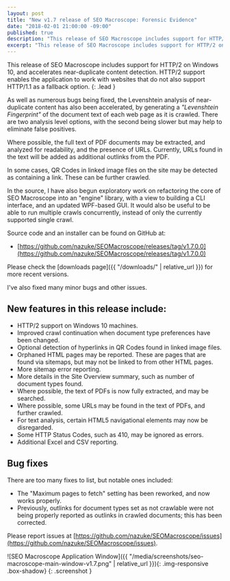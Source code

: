 ```yaml
---
layout: post
title: "New v1.7 release of SEO Macroscope: Forensic Evidence"
date: "2018-02-01 21:00:00 -09:00"
published: true
description: "This release of SEO Macroscope includes support for HTTP/2 on Windows 10, and accelerates near-duplicate content detection."
excerpt: "This release of SEO Macroscope includes support for HTTP/2 on Windows 10, and accelerates near-duplicate content detection."
---
```


This release of SEO Macroscope includes support for HTTP/2 on Windows 10, and accelerates near-duplicate content detection. HTTP/2 support enables the application to work with websites that do not also support HTTP/1.1 as a fallback option.
{: .lead }

As well as numerous bugs being fixed, the Levenshtein analysis of near-duplicate content has also been accelerated, by generating a *"Levenshtein Fingerprint"* of the document text of each web page as it is crawled. There are two analysis level options, with the second being slower but may help to eliminate false positives.

Where possible, the full text of PDF documents may be extracted, and analyzed for readability, and the presence of URLs. Currently, URLs found in the text will be added as additional outlinks from the PDF.

In some cases, QR Codes in linked image files on the site may be detected as containing a link. These can be further crawled.

In the source, I have also begun exploratory work on refactoring the core of SEO Macroscope into an "engine" library, with a view to building a CLI interface, and an updated WPF-based GUI. It would also be useful to be able to run multiple crawls concurrently, instead of only the currently supported single crawl.

Source code and an installer can be found on GitHub at:

* [https://github.com/nazuke/SEOMacroscope/releases/tag/v1.7.0.0](https://github.com/nazuke/SEOMacroscope/releases/tag/v1.7.0.0)

Please check the [downloads page]({{ "/downloads/" | relative_url }}) for more recent versions.

I've also fixed many minor bugs and other issues.

## New features in this release include:

* HTTP/2 support on Windows 10 machines.
* Improved crawl continuation when document type preferences have been changed.
* Optional detection of hyperlinks in QR Codes found in linked image files.
* Orphaned HTML pages may be reported. These are pages that are found via sitemaps, but may not be linked to from other HTML pages.
* More sitemap error reporting.
* More details in the Site Overview summary, such as number of document types found.
* Where possible, the text of PDFs is now fully extracted, and may be searched.
* Where possible, some URLs may be found in the text of PDFs, and further crawled.
* For text analysis, certain HTML5 navigational elements may now be disregarded.
* Some HTTP Status Codes, such as 410, may be ignored as errors.
* Additional Excel and CSV reporting.

## Bug fixes

There are too many fixes to list, but notable ones included:

* The "Maximum pages to fetch" setting has been reworked, and now works properly.
* Previously, outlinks for document types set as not crawlable were not being properly reported as outlinks in crawled documents; this has been corrected.

Please report issues at [https://github.com/nazuke/SEOMacroscope/issues](https://github.com/nazuke/SEOMacroscope/issues).

![SEO Macroscope Application Window]({{ "/media/screenshots/seo-macroscope-main-window-v1.7.png" | relative_url }}){: .img-responsive .box-shadow}
{: .screenshot }
